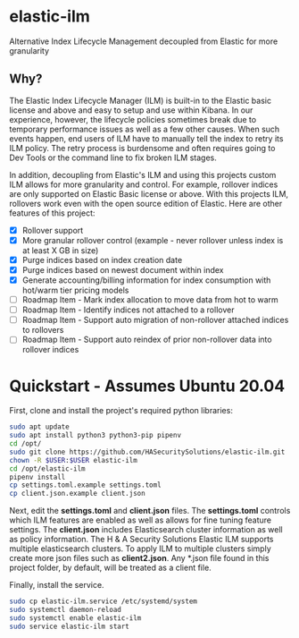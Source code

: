 # elastic-ilm
Alternative Index Lifecycle Management decoupled from Elastic for more granularity

## Why?
The Elastic Index Lifecycle Manager (ILM) is built-in to the Elastic basic license and above and easy to setup and use within Kibana. In our experience, however, the lifecycle policies sometimes break due to temporary performance issues as well as a few other causes. When such events happen, end users of ILM have to manually tell the index to retry its ILM policy. The retry process is burdensome and often requires going to Dev Tools or the command line to fix broken ILM stages.

In addition, decoupling from Elastic's ILM and using this projects custom ILM allows for more granularity and control. For example, rollover indices are only supported on Elastic Basic license or above. With this projects ILM, rollovers work even with the open source edition of Elastic. Here are other features of this project:

- [x] Rollover support
- [x] More granular rollover control (example - never rollover unless index is at least X GB in size)
- [x] Purge indices based on index creation date
- [x] Purge indices based on newest document within index
- [x] Generate accounting/billing information for index consumption with hot/warm tier pricing models
- [ ] Roadmap Item - Mark index allocation to move data from hot to warm
- [ ] Roadmap Item - Identify indices not attached to a rollover
- [ ] Roadmap Item - Support auto migration of non-rollover attached indices to rollovers
- [ ] Roadmap Item - Support auto reindex of prior non-rollover data into rollover indices

# Quickstart - Assumes Ubuntu 20.04

First, clone and install the project's required python libraries:

```bash
sudo apt update
sudo apt install python3 python3-pip pipenv
cd /opt/
sudo git clone https://github.com/HASecuritySolutions/elastic-ilm.git
chown -R $USER:$USER elastic-ilm
cd /opt/elastic-ilm
pipenv install
cp settings.toml.example settings.toml
cp client.json.example client.json
```

Next, edit the **settings.toml** and **client.json** files. The **settings.toml** controls which ILM features are enabled as well as allows for fine tuning feature settings. The **client.json** includes Elasticsearch cluster information as well as policy information. The H & A Security Solutions Elastic ILM supports multiple elasticsearch clusters. To apply ILM to multiple clusters simply create more json files such as **client2.json**. Any \*.json file found in this project folder, by default, will be treated as a client file.

Finally, install the service.

```bash
sudo cp elastic-ilm.service /etc/systemd/system
sudo systemctl daemon-reload
sudo systemctl enable elastic-ilm
sudo service elastic-ilm start
```
